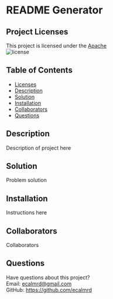 # README Generator

## Project Licenses
This project is licensed under the [Apache](https://opensource.org/licenses/Apache-2.0)   
![license](https://img.shields.io/badge/License-Apache%202.0-blue.svg)

## Table of Contents
* [Licenses](#licenses)
* [Description](#description)
* [Solution](#solution)
* [Installation](#installation)
* [Collaborators](#collaborators)
* [Questions](#questions)

## Description
Description of project here

## Solution
Problem solution

## Installation
Instructions here

## Collaborators
Collaborators 

## Questions
Have questions about this project?  
Email: ecalmrd@gmail.com  
GitHub: https://github.com/ecalmrd